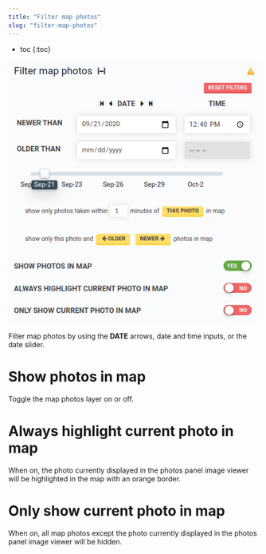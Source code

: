 ```yaml
---
title: "Filter map photos"
slug: "filter-map-photos"
---
```


* toc
{:toc}


![filter map photos](_images/filter_map_photos.png)

Filter map photos by using the **DATE** arrows, date and time inputs, or the date slider.

# Show photos in map

Toggle the map photos layer on or off.

# Always highlight current photo in map

When on, the photo currently displayed in the photos panel image viewer will be highlighted in the map with an orange border.

# Only show current photo in map

When on, all map photos except the photo currently displayed in the photos panel image viewer will be hidden.
